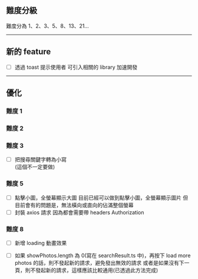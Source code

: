## 難度分級
難度分為 1、2、3、5、8、13、21…
<hr />


## 新的 feature
- [ ] 透過 toast 提示使用者
      可引入相關的 library 加速開發
<hr />


## 優化

### 難度 1
### 難度 2
### 難度 3
- [ ] 把搜尋關鍵字轉為小寫  
      (這個不一定要做)
### 難度 5
- [ ] 點擊小圖，全螢幕顯示大圖
      目前已經可以做到點擊小圖，全螢幕顯示圖片
      但目前會有的問題是，無法橫向或直向的佔滿整個螢幕
- [ ] 封裝 axios 請求
      因為都會需要帶 headers Authorization
### 難度 8
- [ ] 新增 loading 動畫效果
- [ ] 如果 showPhotos.length 為 0(寫在 searchResult.ts 中)，再按下 load more photos 的話，則不發起新的請求，避免發出無效的請求
      或者是如果沒有下一頁，則不發起新的請求，這樣應該比較通用(已透過此方法完成)
      